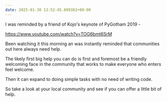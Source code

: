 ```yaml
---
date: 2025-01-30 13:52:45.699382+00:00
---
```


I was reminded by a friend of Kojo's keynote of PyGotham 2019 -

<https://www.youtube.com/watch?v=TOG6bmt6SrM>

Been watching it this morning an was instantly reminded that communities out here always need help.

The likely first big help you can do is first and foremost be a friendly welcoming face in the community that works to make everyone who enters feel welcome.

Then it can expand to doing simple tasks with no need of writing code.

So take a look at your local community and see if you can offer a little bit of help.

